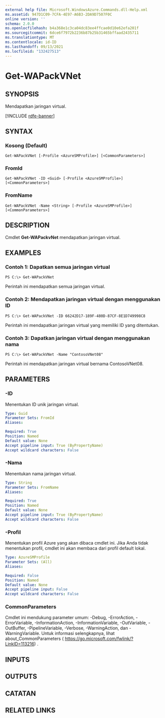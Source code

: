 ```yaml
---
external help file: Microsoft.WindowsAzure.Commands.dll-Help.xml
ms.assetid: 947D1C09-7CFA-4E97-A6B3-2DA9D7507F0C
online version: ''
schema: 2.0.0
ms.openlocfilehash: b4a368e1c3ca04dc83ee4ffcae0d10e62efa201f
ms.sourcegitcommit: 6dce6f7972b2236b87b25b31465bffaad2435711
ms.translationtype: MT
ms.contentlocale: id-ID
ms.lasthandoff: 09/13/2021
ms.locfileid: "132427513"
---
```

# Get-WAPackVNet

## SYNOPSIS
Mendapatkan jaringan virtual.

[!INCLUDE [rdfe-banner](../../includes/rdfe-banner.md)]

## SYNTAX

### Kosong (Default)
```
Get-WAPackVNet [-Profile <AzureSMProfile>] [<CommonParameters>]
```

### FromId
```
Get-WAPackVNet -ID <Guid> [-Profile <AzureSMProfile>] [<CommonParameters>]
```

### FromName
```
Get-WAPackVNet -Name <String> [-Profile <AzureSMProfile>] [<CommonParameters>]
```

## DESCRIPTION
Cmdlet **Get-WAPackvNet** mendapatkan jaringan virtual.

## EXAMPLES

### Contoh 1: Dapatkan semua jaringan virtual
```
PS C:\> Get-WAPackVNet
```

Perintah ini mendapatkan semua jaringan virtual.

### Contoh 2: Mendapatkan jaringan virtual dengan menggunakan ID
```
PS C:\> Get-WAPackVNet -ID 66242D17-189F-480D-87CF-8E1D749998C8
```

Perintah ini mendapatkan jaringan virtual yang memiliki ID yang ditentukan.

### Contoh 3: Dapatkan jaringan virtual dengan menggunakan nama
```
PS C:\> Get-WAPackVNet -Name "ContosoVNet08"
```

Perintah ini mendapatkan jaringan virtual bernama ContosoVNet08.

## PARAMETERS

### -ID
Menentukan ID unik jaringan virtual.

```yaml
Type: Guid
Parameter Sets: FromId
Aliases: 

Required: True
Position: Named
Default value: None
Accept pipeline input: True (ByPropertyName)
Accept wildcard characters: False
```

### -Nama
Menentukan nama jaringan virtual.

```yaml
Type: String
Parameter Sets: FromName
Aliases: 

Required: True
Position: Named
Default value: None
Accept pipeline input: True (ByPropertyName)
Accept wildcard characters: False
```

### -Profil
Menentukan profil Azure yang akan dibaca cmdlet ini.
Jika Anda tidak menentukan profil, cmdlet ini akan membaca dari profil default lokal.

```yaml
Type: AzureSMProfile
Parameter Sets: (All)
Aliases: 

Required: False
Position: Named
Default value: None
Accept pipeline input: False
Accept wildcard characters: False
```

### CommonParameters
Cmdlet ini mendukung parameter umum: -Debug, -ErrorAction, -ErrorVariable, -InformationAction, -InformationVariable, -OutVariable, -OutBuffer, -PipelineVariable, -Verbose, -WarningAction, dan -WarningVariable. Untuk informasi selengkapnya, lihat about_CommonParameters ( https://go.microsoft.com/fwlink/?LinkID=113216) .

## INPUTS

## OUTPUTS

## CATATAN

## RELATED LINKS

